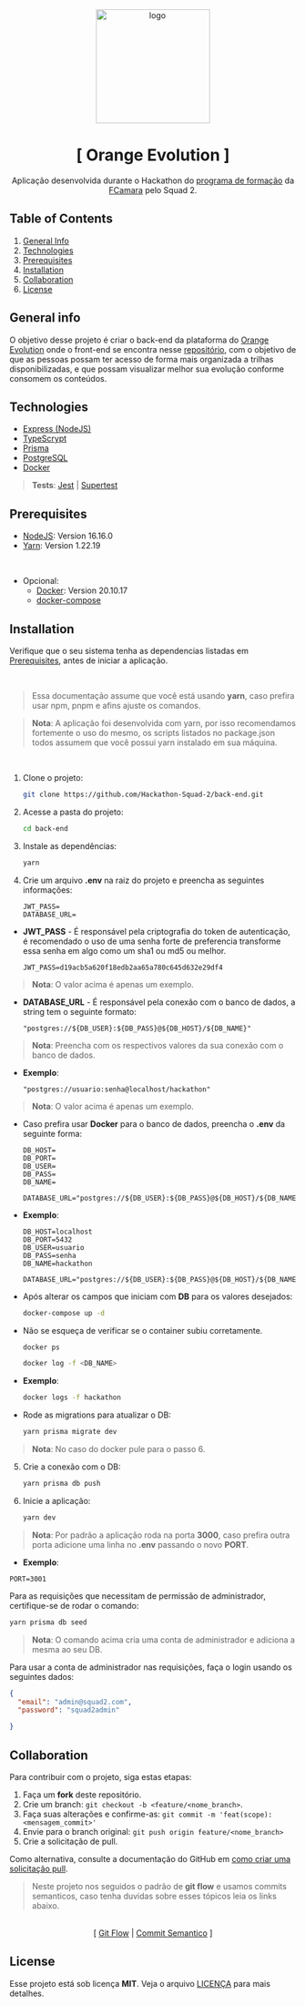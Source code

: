 <div align="center">
  <img width="200" height="200" src="https://avatars.githubusercontent.com/u/117131140?s=400&u=b19290c748027d2dfd622fe0287c5956683e587a&v=4" alt="logo" />
</div>

<div align="center">
<h1>
[ Orange Evolution ]
</h1>
<p>
Aplicação desenvolvida durante o Hackathon do <a href="https://digital.fcamara.com.br/programadeformacao">programa de formação</a> da <a href="https://fcamara.com.br/">FCamara</a> pelo Squad 2.
</p>
</div>

## Table of Contents
1. [General Info](#general-info)
1. [Technologies](#technologies)
1. [Prerequisites](#prerequisites)
1. [Installation](#installation)
1. [Collaboration](#collaboration)
1. [License](#license)

## General info
O objetivo desse projeto é criar o back-end da plataforma do [Orange Evolution](https://digital.fcamara.com.br/orange-evolution) onde o front-end se encontra nesse [repositório](https://github.com/Hackathon-Squad-2/front-end), com o objetivo de que as pessoas possam ter acesso de forma mais organizada a trilhas disponibilizadas, e que possam visualizar melhor sua evolução conforme consomem os conteúdos.

## Technologies
* [Express (NodeJS)](https://github.com/expressjs/express)
* [TypeScrypt](https://github.com/Microsoft/TypeScript)
* [Prisma](https://www.prisma.io/)
* [PostgreSQL](https://www.postgresql.org/docs/)
* [Docker](https://www.docker.com/)

> **Tests**: [Jest](https://jestjs.io/docs/en/getting-started) | [Supertest](https://github.com/visionmedia/supertest)

## Prerequisites
* [NodeJS](https://nodejs.org/en/): Version 16.16.0
* [Yarn](https://classic.yarnpkg.com/lang/en/docs/install): Version 1.22.19

<br>

* Opcional:
  - [Docker](https://www.docker.com/): Version 20.10.17
  - [docker-compose](https://docs.docker.com/compose/)

## Installation
Verifique que o seu sistema tenha as dependencias listadas em [Prerequisites](#prerequisites), antes de iniciar a aplicação.

<br>

> Essa documentação assume que você está usando **yarn**, caso prefira usar npm, pnpm e afins ajuste os comandos.

> **Nota**: A aplicação foi desenvolvida com yarn, por isso recomendamos fortemente o uso do mesmo, os scripts listados no package.json todos assumem que você possui yarn instalado em sua máquina.

<br>

1. Clone o projeto:
   ```sh
   git clone https://github.com/Hackathon-Squad-2/back-end.git
   ```
1. Acesse a pasta do projeto:
	```sh
	cd back-end
	```
1. Instale as dependências:
   ```sh
   yarn
   ```
1. Crie um arquivo **.env** na raiz do projeto e preencha as seguintes informações:
   ```
   JWT_PASS=
   DATABASE_URL=
   ```

- **JWT_PASS** - É responsável pela criptografia do token de autenticação, é recomendado o uso de uma senha forte de preferencia transforme essa senha em algo como um sha1 ou md5 ou melhor.  
  ```
  JWT_PASS=d19acb5a620f18edb2aa65a780c645d632e29df4
  ```
> **Nota**: O valor acima é apenas um exemplo.

- **DATABASE_URL** - É responsável pela conexão com o banco de dados, a string tem o seguinte formato:
  ```
  "postgres://${DB_USER}:${DB_PASS}@${DB_HOST}/${DB_NAME}"
  ```
> **Nota**: Preencha com os respectivos valores da sua conexão com o banco de dados.

* **Exemplo**:
  ```
  "postgres://usuario:senha@localhost/hackathon"
  ```
> **Nota**: O valor acima é apenas um exemplo.

- Caso prefira usar **Docker** para o banco de dados, preencha o **.env** da seguinte forma:
   ```
   DB_HOST=
   DB_PORT=
   DB_USER=
   DB_PASS=
   DB_NAME=

   DATABASE_URL="postgres://${DB_USER}:${DB_PASS}@${DB_HOST}/${DB_NAME}"
   ```
* **Exemplo**:
  ```
  DB_HOST=localhost
  DB_PORT=5432
  DB_USER=usuario
  DB_PASS=senha
  DB_NAME=hackathon

  DATABASE_URL="postgres://${DB_USER}:${DB_PASS}@${DB_HOST}/${DB_NAME}"
  ```
* Após alterar os campos que iniciam com **DB** para os valores desejados:
	```sh
	docker-compose up -d
	```
  
* Não se esqueça de verificar se o container subiu corretamente.
  ```sh
  docker ps
  ```
  
  ```sh
  docker log -f <DB_NAME> 
  ```
* **Exemplo**:
  ```sh 
  docker logs -f hackathon
  ```

- Rode as migrations para atualizar o DB:
	```sh
	yarn prisma migrate dev
	```

> **Nota**: No caso do docker pule para o passo 6.

5. Crie a conexão com o DB:
	```sh
	yarn prisma db push
	```

6. Inicie a aplicação:
	```sh
	yarn dev
	```

> **Nota**: Por padrão a aplicação roda na porta **3000**, caso prefira outra porta adicione uma linha no **.env** passando o novo **PORT**. 

  * **Exemplo**: 
  ```
  PORT=3001
  ```

Para as requisições que necessitam de permissão de administrador, certifique-se de rodar o comando:
  ```sh 
  yarn prisma db seed
  ```

> **Nota**: O comando acima cria uma conta de administrador e adiciona a mesma ao seu DB.

Para usar a conta de administrador nas requisições, faça o login usando os seguintes dados:
  ```json
  {
    "email": "admin@squad2.com",
    "password": "squad2admin"

  }
  ```

## Collaboration
Para contribuir com o projeto, siga estas etapas:

1. Faça um **fork** deste repositório.
2. Crie um branch: `git checkout -b <feature/<nome_branch>`.
3. Faça suas alterações e confirme-as: `git commit -m 'feat(scope): <mensagem_commit>'`
4. Envie para o branch original: `git push origin feature/<nome_branch>`
5. Crie a solicitação de pull.

Como alternativa, consulte a documentação do GitHub em [como criar uma solicitação pull](https://help.github.com/en/github/collaborating-with-issues-and-pull-requests/creating-a-pull-request).

> Neste projeto nos seguidos o padrão de **git flow** e usamos commits semanticos, caso tenha duvidas sobre esses tópicos leia os links abaixo.

<br>

<div align="center">
[
<span>
<a href="https://www.atlassian.com/git/tutorials/comparing-workflows/gitflow-workflow">Git Flow</a>
</span>
|
<span>
<a href="https://sparkbox.com/foundry/semantic_commit_messages">Commit Semantico</a>
</span>
]
</div>

## License
Esse projeto está sob licença **MIT**. Veja o arquivo [LICENÇA](LICENSE.md) para mais detalhes.
